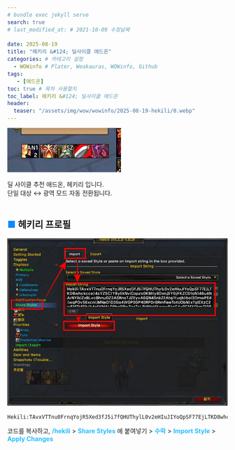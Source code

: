 ```yaml
---
# bundle exec jekyll serve
search: true
# last_modified_at: # 2021-10-09 수정날짜

date: 2025-08-19
title: "헤키리 &#124; 딜사이클 애드온"
categories: # 카테고리 설정
  - WOWinfo # Plater, Weakauras, WOWinfo, Github
tags:
   - [애드온]
toc: true # 목차 사용할지
toc_label: 헤키리 &#124; 딜사이클 애드온
header:
  teaser: "/assets/img/wow/wowinfo/2025-08-19-hekili/0.webp"
---
```


![alt text](/assets/img/wow/wowinfo/2025-08-19-hekili/0.webp)

딜 사이클 추천 애드온, 헤키리 입니다.  
단일 대상 ↔ 광역 모드 자동 전환됩니다.
<br>
<br>

## <span style="color:#0b89ff">■ </span>헤키리 프로필

![이미지 설명](/assets/img/wow/wowinfo/2025-08-19-hekili/1.webp)

``` 
Hekili:TAvxVTTnu0FrnqYojR5Xed3fJ5i7fQHUThylL0v2eHIuJIYoQpSF77EjLTKD8whckcce)4sYZ5C)Y8yEkNviCapzs0KBI(y8DxnjEY0jFKZCD1aN146u4NArNYikiZxBLvcBhnuOZ3ASRnsTJZEyvA6QN4SnkZEAtqlYuqb)bol3OmwPEd(wqPOv56xcnljMNeD1D3Ga4WGP0GP40RPDrBRmfieeTotUObN)xTqlEXzC2w5MTk8Fh(k4gfYMALORhqPRwZzzTsLBHMqHXwaw6kzGAxRCMXOkm7109yf6nWzGoWFrMujDD0TxQenBhBugrJQmHlmAGqXb2eOYapAARRTqtdzEMsQFHgukFfkyYVb0KMAaVxK(xJwyjIPj7tIJI6T8HHvj7PZLm56i66TGIZMnpjD(ZKYuaRQ0YzZi7GQAZEWwbOUCkl9El8RaLr9WXlnAhl46tFCXSFz1VLUCrYCoRZlGVs86su(kmc62OF6UZPEisziiXF)EWhF7rh6dH15S7TsH6V)AIWAr0fOMWj3bPgoJn755Zt4SxaO(EuWYDpJ7zOtRBRwKB0OGDJhJFy6KPEi)HPXtpH2FZyQq0rQQvublHDO4HYmNj1fYCHZyBotPcC(arEEXp)y6yK3rBtb2IAen6MZcugr4j)xQ9yHo68h9G69wHp2l4Xdc(qoY)IK6e2nGZdZWtDkchr8tF9EI))acxIvxcmbs66DfmNv4eC2YvFUNf(Ausl6OrD9OYVxw42IpjwPYuw2aUF371FtQTxQ9b(hL7MArovnIIK3c(YhjtJoCp)XL8Z9LbdZCuWxxgfPO34vWt1U3P2C4jX6whEvOwGQb8RKmemhzKIsLXkH(jb)8Y3U0SVpiOeJ4d2)Pl5zYxBSUv7aRflN0Nee3V8F6tHIU62X3WfdGgT9zu(7M4xAq)ow0FnyLgSYym6I1yuYqBiwDyWJJCKfy5IoVJjue)lFj5(3TBPuu4L1HSKlhaFAONV88ip6Y5F6nXjWRoqxeAD1ZIppevVt2i7B(GNSExnp9y)gFKl6sEY0QDH0CHApXzV7XBuQpb3VGqvVv4h5oU4H(QuygggR8U3IwHI(AbrovV1N(BcFW2VvyH28E8Ud(HJhrXouX8hhNLf6xFAr4s5qZw)pOiVTbX1z)EIl3(1TvM)sF)uCE4p()8d
```  

코드를 복사하고, 
**<span style="color:#26beff">/hekili</span>** > 
**<span style="color:#26beff">Share Styles</span>** 에 붙여넣기 > 
**<span style="color:#26beff">수락</span>** > 
**<span style="color:#26beff">Import Style</span>** > 
**<span style="color:#26beff">Apply Changes</span>**